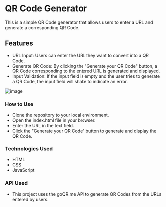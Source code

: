 # QR Code Generator
This is a simple QR Code generator that allows users to enter a URL and generate a corresponding QR Code. 

## Features
- URL Input: Users can enter the URL they want to convert into a QR Code.
- Generate QR Code: By clicking the "Generate your QR Code" button, a QR Code corresponding to the entered URL is generated and displayed.
- Input Validation: If the input field is empty and the user tries to generate a QR Code, the input field will shake to indicate an error.

![image](https://github.com/Patricksoares100/QR-code-website-generator/assets/114529771/21f090eb-f372-48c6-9cbd-6cad4aa5ac22)

### How to Use
- Clone the repository to your local environment.
- Open the index.html file in your browser.
- Enter the URL in the text field.
- Click the "Generate your QR Code" button to generate and display the QR Code.

### Technologies Used
- HTML
- CSS
- JavaScript

### API Used
- This project uses the goQR.me API to generate QR Codes from the URLs entered by users.

